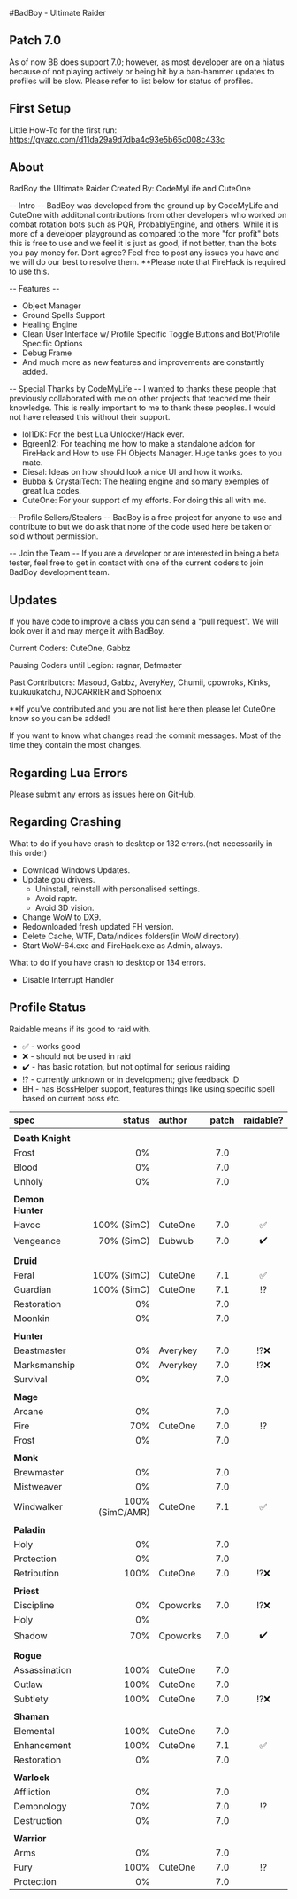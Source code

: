 #BadBoy - Ultimate Raider

## Patch 7.0

As of now BB does support 7.0; however, as most developer are on a hiatus because of not playing actively or being hit by a ban-hammer updates to profiles will be slow. Please refer to list below for status of profiles.


## First Setup

Little How-To for the first run: https://gyazo.com/d11da29a9d7dba4c93e5b65c008c433c

## About 
BadBoy the Ultimate Raider
Created By: CodeMyLife and CuteOne

-- Intro --
BadBoy was developed from the ground up by CodeMyLife and CuteOne with additonal contributions from other developers who worked on combat rotation bots such as PQR, ProbablyEngine, and others. 
While it is more of a developer playground as compared to the more "for profit" bots this is free to use and we feel it is just as good, if not better, than the bots you pay money for. 
Dont agree? Feel free to post any issues you have and we will do our best to resolve them. **Please note that FireHack is required to use this.

-- Features --
- Object Manager
- Ground Spells Support 
- Healing Engine
- Clean User Interface w/ Profile Specific Toggle Buttons and Bot/Profile Specific Options
- Debug Frame
- And much more as new features and improvements are constantly added.

-- Special Thanks by CodeMyLife --
I wanted to thanks these people that previously collaborated with me on other projects that teached me their knowledge. 
This is really important to me to thank these peoples. I would not have released this without their support.
- lol1DK: For the best Lua Unlocker/Hack ever.
- Bgreen12: For teaching me how to make a standalone addon for FireHack and How to use FH Objects Manager. Huge tanks goes to you mate.
- Diesal: Ideas on how should look a nice UI and how it works.
- Bubba & CrystalTech: The healing engine and so many exemples of great lua codes.
- CuteOne: For your support of my efforts. For doing this all with me.

-- Profile Sellers/Stealers -- 
BadBoy is a free project for anyone to use and contribute to but we do ask that none of the code used here be taken or sold without permission.

-- Join the Team --
If you are a developer or are interested in being a beta tester, feel free to get in contact with one of the current coders to join BadBoy development team.

## Updates
If you have code to improve a class you can send a "pull request".
We will look over it and may merge it with BadBoy.

Current Coders: CuteOne, Gabbz

Pausing Coders until Legion: ragnar, Defmaster

Past Contributors: Masoud, Gabbz, AveryKey, Chumii, cpowroks, Kinks, kuukuukatchu, NOCARRIER and Sphoenix

**If you've contributed and you are not list here then please let CuteOne know so you can be added!

If you want to know what changes read the commit messages.
Most of the time they contain the most changes.

## Regarding Lua Errors
Please submit any errors as issues here on GitHub.

## Regarding Crashing
What to do if you have crash to desktop or 132 errors.(not necessarily in this order)
* Download Windows Updates.
* Update gpu drivers.
   * Uninstall, reinstall with personalised settings.
   * Avoid raptr.
   * Avoid 3D vision.
* Change WoW to DX9.
* Redownloaded fresh updated FH version.
* Delete Cache, WTF, Data/indices folders(in WoW directory).
* Start WoW-64.exe and FireHack.exe as Admin, always.

What to do if you have crash to desktop or 134 errors.
* Disable Interrupt Handler

## Profile Status

Raidable means if its good to raid with.
* :white_check_mark: - works good
* :x: - should not be used in raid
* :heavy_check_mark: - has basic rotation, but not optimal for serious raiding
* :interrobang: - currently unknown or in development; give feedback :D
* BH - has BossHelper support, features things like using specific spell based on current boss etc.

|spec |status|author|patch|raidable?|
|:----|------:|:-------|:---:|:-----:|
||||
| **Death Knight** |||
|Frost|0%||7.0|
|Blood|0%||7.0|
|Unholy|0%||7.0|
||||
| **Demon Hunter** |||
|Havoc|100% (SimC)|CuteOne|7.0|:white_check_mark:
|Vengeance|70% (SimC)|Dubwub|7.0|:heavy_check_mark:
||||
| **Druid** |||
|Feral|100% (SimC)|CuteOne|7.1|:white_check_mark:
|Guardian|100% (SimC)|CuteOne|7.1|:interrobang:
|Restoration|0%||7.0|
|Moonkin|0%||7.0|
||||
| **Hunter** |||
|Beastmaster|0%|Averykey|7.0|:interrobang::x:
|Marksmanship|0%|Averykey|7.0|:interrobang::x:
|Survival|0%||7.0|
||||
| **Mage** |||
|Arcane|0%||7.0|
|Fire|70%|CuteOne|7.0|:interrobang:
|Frost|0%||7.0|
||||
| **Monk** |||
|Brewmaster|0%||7.0|
|Mistweaver|0%||7.0|
|Windwalker|100% (SimC/AMR)|CuteOne|7.1|:white_check_mark:
||||
| **Paladin** |||
|Holy|0%||7.0|
|Protection|0%||7.0|
|Retribution|100%|CuteOne|7.0|:interrobang::x:
||||
| **Priest** |||
|Discipline|0%|Cpoworks|7.0|:interrobang::x:
|Holy|0%|||
|Shadow|70%|Cpoworks|7.0|:heavy_check_mark:
||||
| **Rogue** |||
|Assassination|100%|CuteOne|7.0|
|Outlaw|100%|CuteOne|7.0|
|Subtlety|100%|CuteOne|7.0|:interrobang::x:
||||
| **Shaman** |||
|Elemental|100%|CuteOne|7.0|
|Enhancement|100%|CuteOne|7.1|:white_check_mark:
|Restoration|0%||7.0|
||||
| **Warlock** |||
|Affliction|0%||7.0|
|Demonology|70%||7.0|:interrobang:
|Destruction|0%||7.0|
||||
| **Warrior** |||
|Arms|0%||7.0|
|Fury|100%|CuteOne|7.0|:interrobang:
|Protection|0%||7.0|

